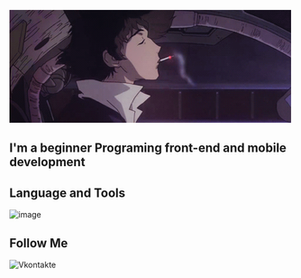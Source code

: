 [![Header](https://github.com/424Nkita-Csharsfta4/424Nkita-Csharsfta4/blob/main/424Nkita-Csharsfta4-main/assets/1.gif)](https://vk.com/php1234python)

## I'm a beginner Programing front-end  and mobile development

## Language and Tools
![image](https://user-images.githubusercontent.com/103760832/179785156-d5e1b03a-a25e-429a-b689-17abf19c2358.png)

## Follow Me
![Vkontakte](https://img.shields.io/bdge/-Vkontakte-090909?style=for-the-badge&logoColor=1C9DEB)
